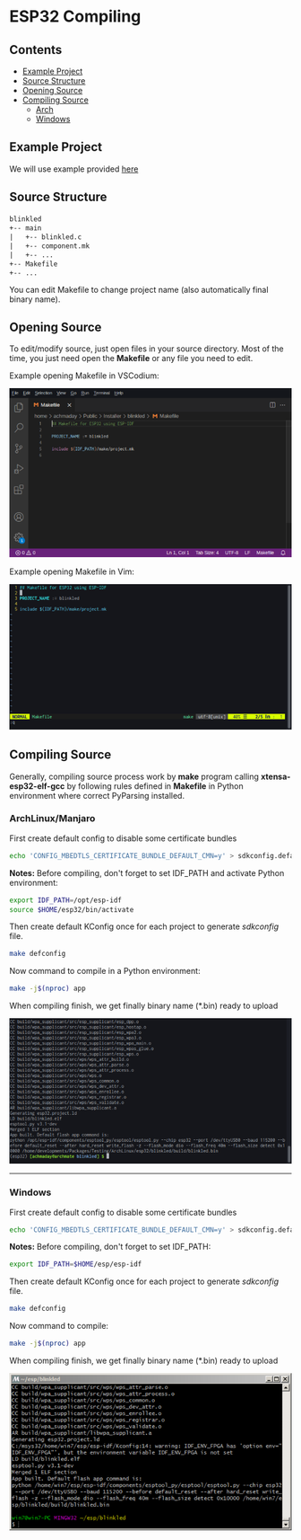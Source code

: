 # ESP32 Compiling

## Contents
- [Example Project](https://github.com/mekatronik-achmadi/md_tutorial/blob/master/electronic/tutorials/esp32_compile.md#example-project)
- [Source Structure](https://github.com/mekatronik-achmadi/md_tutorial/blob/master/electronic/tutorials/esp32_compile.md#source-structure)
- [Opening Source](https://github.com/mekatronik-achmadi/md_tutorial/blob/master/electronic/tutorials/esp32_compile.md#opening-source)
- [Compiling Source](https://github.com/mekatronik-achmadi/md_tutorial/blob/master/electronic/tutorials/esp32_compile.md#compiling-source)
	+ [Arch](https://github.com/mekatronik-achmadi/md_tutorial/blob/master/electronic/tutorials/esp32_compile.md#archlinuxmanjaro)
	+ [Windows](https://github.com/mekatronik-achmadi/md_tutorial/blob/master/electronic/tutorials/esp32_compile.md#windows)

## Example Project

We will use example provided [here](https://github.com/mekatronik-achmadi/md_tutorial/blob/master/electronic/tutorials/esp32_example.md)

## Source Structure

```
blinkled
+-- main
|   +-- blinkled.c
|   +-- component.mk
|   +-- ...
+-- Makefile
+-- ...
```

You can edit Makefile to change project name (also automatically final binary name).

## Opening Source

To edit/modify source, just open files in your source directory.
Most of the time, you just need open the **Makefile** or any file you need to edit.

Example opening Makefile in VSCodium:

![images](images/esp32codemk.png)

Example opening Makefile in Vim:

![images](images/esp32vim.png)

## Compiling Source

Generally, compiling source process work by **make** program calling **xtensa-esp32-elf-gcc** by following rules defined in **Makefile** in Python environment where correct PyParsing installed.

### ArchLinux/Manjaro

First create default config to disable some certificate bundles

```sh
echo 'CONFIG_MBEDTLS_CERTIFICATE_BUNDLE_DEFAULT_CMN=y' > sdkconfig.defaults
```

**Notes:** Before compiling, don't forget to set IDF_PATH and activate Python environment:

```sh
export IDF_PATH=/opt/esp-idf
source $HOME/esp32/bin/activate
```

Then create default KConfig once for each project to generate *sdkconfig* file.

```sh
make defconfig
```

Now command to compile in a Python environment:

```sh
make -j$(nproc) app
```

When compiling finish, we get finally binary name (*.bin) ready to upload

![images](images/esp32build.png)

---

### Windows

First create default config to disable some certificate bundles

```sh
echo 'CONFIG_MBEDTLS_CERTIFICATE_BUNDLE_DEFAULT_CMN=y' > sdkconfig.defaults
```

**Notes:** Before compiling, don't forget to set IDF_PATH:

```sh
export IDF_PATH=$HOME/esp/esp-idf
```

Then create default KConfig once for each project to generate *sdkconfig* file.

```sh
make defconfig
```

Now command to compile:

```sh
make -j$(nproc) app
```

When compiling finish, we get finally binary name (*.bin) ready to upload

![images](images/esp32win3.PNG)
